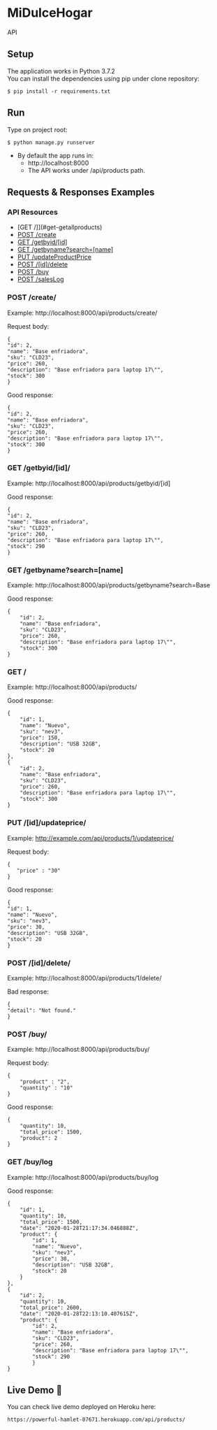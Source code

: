 # MiDulceHogar
API

Setup
-----
The application works in Python 3.7.2 <br/>
You can install the dependencies using pip under clone repository:

	$ pip install -r requirements.txt
  
  
Run
-----
Type on project root:

	$ python manage.py runserver
  
* By default the app runs in:
    * http://localhost:8000
    * The API works under /api/products path.


## Requests & Responses Examples

### API Resources

  - [GET /]](#get-getallproducts)
  - [POST /create](#post-createproduct)
  - [GET /getbyid/[id]](#get-getbyid)
  - [GET /getbyname?search=[name]](#get-getbyname)
  - [PUT /updateProductPrice](#post-updateproductprice)
  - [POST /[id]/delete](#post-deleteproduct)
  - [POST /buy](#post-buyproduct)
  - [POST /salesLog](#post-saleslog)
  
  
### POST /create/
Example: http://localhost:8000/api/products/create/

Request body:

    {
    "id": 2,
    "name": "Base enfriadora",
    "sku": "CLD23",
    "price": 260,
    "description": "Base enfriadora para laptop 17\"",
    "stock": 300
    }
  
 Good response: <br />
 
    {
    "id": 2,
    "name": "Base enfriadora",
    "sku": "CLD23",
    "price": 260,
    "description": "Base enfriadora para laptop 17\"",
    "stock": 300
    }
  

### GET /getbyid/[id]/
  
Example: http://localhost:8000/api/products/getbyid/[id]

  
 Good response: <br />
 
    {
    "id": 2,
    "name": "Base enfriadora",
    "sku": "CLD23",
    "price": 260,
    "description": "Base enfriadora para laptop 17\"",
    "stock": 290
    }
  

### GET /getbyname?search=[name]
  
Example: http://localhost:8000/api/products/getbyname?search=Base

  
 Good response: <br />
 
    {
        "id": 2,
        "name": "Base enfriadora",
        "sku": "CLD23",
        "price": 260,
        "description": "Base enfriadora para laptop 17\"",
        "stock": 300
    }
  

### GET /

Example: http://localhost:8000/api/products/

 Good response: <br />
 
    {
        "id": 1,
        "name": "Nuevo",
        "sku": "nev3",
        "price": 150,
        "description": "USB 32GB",
        "stock": 20
    },
    {
        "id": 2,
        "name": "Base enfriadora",
        "sku": "CLD23",
        "price": 260,
        "description": "Base enfriadora para laptop 17\"",
        "stock": 300
    }

### PUT /[id]/updateprice/

Example: http://example.com/api/products/1/updateprice/

Request body:

    {
	   "price" : "30"
    }
  
 Good response: <br />
 
    {
    "id": 1,
    "name": "Nuevo",
    "sku": "nev3",
    "price": 30,
    "description": "USB 32GB",
    "stock": 20
    }
  

### POST /[id]/delete/

Example: http://localhost:8000/api/products/1/delete/


 Bad response: <br />
 
    {
    "detail": "Not found."
    }



### POST /buy/
Example: http://localhost:8000/api/products/buy/

Request body:

    {
    	"product" : "2",
    	"quantity" : "10"
    }

 Good response: <br />
 
	{
	    "quantity": 10,
	    "total_price": 1500,
	    "product": 2
	}


### GET /buy/log
Example: http://localhost:8000/api/products/buy/log


 Good response: <br />

	{
		"id": 1,
		"quantity": 10,
		"total_price": 1500,
		"date": "2020-01-28T21:17:34.046888Z",
		"product": {
			"id": 1,
			"name": "Nuevo",
			"sku": "nev3",
			"price": 30,
			"description": "USB 32GB",
			"stock": 20
		}
	},
	{
		"id": 2,
		"quantity": 10,
		"total_price": 2600,
		"date": "2020-01-28T22:13:10.407615Z",
		"product": {
			"id": 2,
			"name": "Base enfriadora",
			"sku": "CLD23",
			"price": 260,
			"description": "Base enfriadora para laptop 17\"",
			"stock": 290
			}
	}


## Live Demo 🚀
You can check live demo deployed on Heroku here:
```
https://powerful-hamlet-07671.herokuapp.com/api/products/
```
